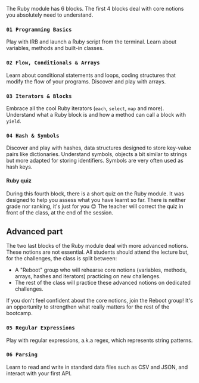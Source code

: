 The Ruby module has 6 blocks. The first 4 blocks deal with core notions you absolutely need to understand.

### `01 Programming Basics`

Play with IRB and launch a Ruby script from the terminal. Learn about variables, methods and built-in classes.

### `02 Flow, Conditionals & Arrays`

Learn about conditional statements and loops, coding structures that modify the flow of your programs. Discover and play with arrays.

### `03 Iterators & Blocks`

Embrace all the cool Ruby iterators (`each`, `select`, `map` and more). Understand what a Ruby block is and how a method can call a block with `yield`.

### `04 Hash & Symbols`

Discover and play with hashes, data structures designed to store key-value pairs like dictionaries. Understand symbols, objects a bit similar to strings but more adapted for storing identifiers. Symbols are very often used as hash keys.

#### Ruby quiz

During this fourth block, there is a short quiz on the Ruby module. It was designed to help you assess what you have learnt so far. There is neither grade nor ranking, it's just for you 😊 The teacher will correct the quiz in front of the class, at the end of the session.

## Advanced part

The two last blocks of the Ruby module deal with more advanced notions. These notions are not essential. All students should attend the lecture but, for the challenges, the class is split between:
- A "Reboot" group who will rehearse core notions (variables, methods, arrays, hashes and iterators) practicing on new challenges.
- The rest of the class will practice these advanced notions on dedicated challenges.

If you don't feel confident about the core notions, join the Reboot group! It's an opportunity to strengthen what really matters for the rest of the bootcamp.

### `05 Regular Expressions`

Play with regular expressions, a.k.a regex, which represents string patterns.

### `06 Parsing`

Learn to read and write in standard data files such as CSV and JSON, and interact with your first API.
